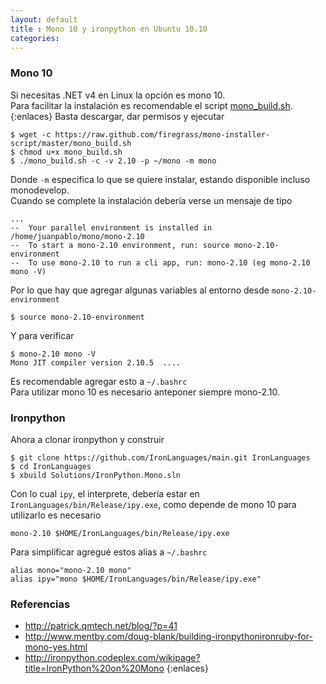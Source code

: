 ```yaml
---
layout: default
title : Mono 10 y ironpython en Ubuntu 10.10
categories:
---
```

### Mono 10
Si necesitas .NET v4 en Linux la opción es mono 10.  
Para facilitar la instalación es recomendable el script [mono_build.sh](https://github.com/firegrass/mono-installer-script/blob/master/mono_build.sh).  
{:enlaces}
Basta descargar, dar permisos y ejecutar

	$ wget -c https://raw.github.com/firegrass/mono-installer-script/master/mono_build.sh
	$ chmod u+x mono_build.sh
	$ ./mono_build.sh -c -v 2.10 -p ~/mono -m mono

Donde `-m` especifica lo que se quiere instalar, estando disponible incluso monodevelop.  
Cuando se complete la instalación debería verse un mensaje de tipo 

	...
	--  Your parallel environment is installed in /home/juanpablo/mono/mono-2.10
	--  To start a mono-2.10 environment, run: source mono-2.10-environment
	--  To use mono-2.10 to run a cli app, run: mono-2.10 (eg mono-2.10 mono -V)

Por lo que hay que agregar algunas variables al entorno desde `mono-2.10-environment`

	$ source mono-2.10-environment

Y para verificar 

	$ mono-2.10 mono -V
	Mono JIT compiler version 2.10.5  ....

Es recomendable agregar esto a `~/.bashrc`  
Para utilizar mono 10 es necesario anteponer siempre mono-2.10.  
### Ironpython 

Ahora a clonar ironpython y construir 

	$ git clone https://github.com/IronLanguages/main.git IronLanguages
	$ cd IronLanguages
	$ xbuild Solutions/IronPython.Mono.sln

Con lo cual `ipy`, el interprete, debería estar en `IronLanguages/bin/Release/ipy.exe`, como depende de mono 10 para utilizarlo es necesario 

	mono-2.10 $HOME/IronLanguages/bin/Release/ipy.exe

Para simplificar agregué estos alias a `~/.bashrc`

	alias mono="mono-2.10 mono"
	alias ipy="mono $HOME/IronLanguages/bin/Release/ipy.exe"

### Referencias

* http://patrick.qmtech.net/blog/?p=41  
* http://www.mentby.com/doug-blank/building-ironpythonironruby-for-mono-yes.html
* http://ironpython.codeplex.com/wikipage?title=IronPython%20on%20Mono
{:enlaces}
